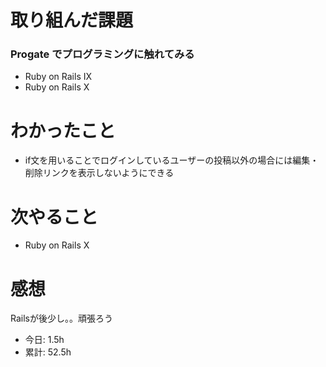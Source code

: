 # 取り組んだ課題
### Progate でプログラミングに触れてみる
* Ruby on Rails Ⅸ
* Ruby on Rails Ⅹ
# わかったこと
* if文を用いることでログインしているユーザーの投稿以外の場合には編集・削除リンクを表示しないようにできる
# 次やること
* Ruby on Rails Ⅹ
# 感想
Railsが後少し。。頑張ろう
* 今日: 1.5h
* 累計: 52.5h
